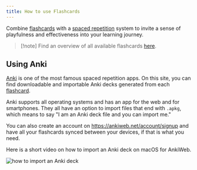 ```yaml
---
title: How to use Flashcards
---
```


Combine [flashcards](https://en.wikipedia.org/wiki/Flashcard) with a [spaced repetition](https://memex.samho.xyz/spaced-repetition) system to invite a sense of playfulness and effectiveness into your learning journey.

> [!note] Find an overview of all available flashcards [here](/tags/flashcard).

## Using Anki

[Anki](https://apps.ankiweb.net/) is one of the most famous spaced repetition apps.
On this site, you can find downloadable and importable Anki decks generated from each [flashcard](/tags/flashcard).

Anki supports all operating systems and has an app for the web and for smartphones. They all have an option to import files that end with `.apkg`, which means to say "I am an Anki deck file and you can import me."

You can also create an account on https://ankiweb.net/account/signup and have all your flashcards synced between your devices, if that is what you need.

Here is a short video on how to import an Anki deck on macOS for AnkiWeb.

![how to import an Anki deck](https://www.youtube.com/watch?v=-r0imSv2efA)

